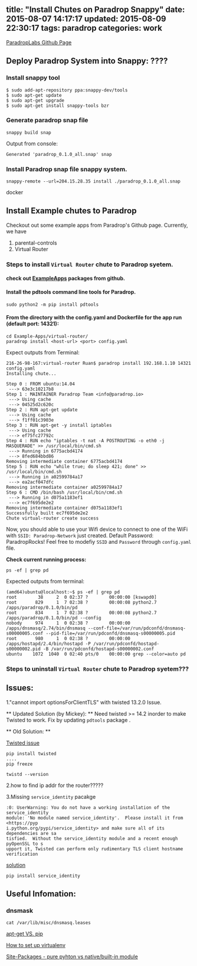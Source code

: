 title: "Install Chutes on Paradrop Snappy"
date: 2015-08-07 14:17:17
updated: 2015-08-09 22:30:17
tags: paradrop
categories: work
---

[ParadropLabs Github Page](https://github.com/ParadropLabs)

## Deploy Paradrop System into Snappy: ????

### Install snappy tool
 
	$ sudo add-apt-repository ppa:snappy-dev/tools
	$ sudo apt-get update
	$ sudo apt-get upgrade
	$ sudo apt-get install snappy-tools bzr

### Generate paradrop snap file  
	
	snappy build snap

Output from console: 
	
	Generated 'paradrop_0.1.0_all.snap' snap

### Install Paradrop snap file snappy system.

	snappy-remote --url=204.15.28.35 install ./paradrop_0.1.0_all.snap
	
docker 


## Install Example chutes to Paradrop

Checkout out some example apps from Paradrop's Github page. Currently, we have   
1. parental-controls  
2. Virtual Router

### Steps to install `Virtual Router` chute to Paradrop syetem. 

#### check out [ExampleApps](https://github.com/ParadropLabs/Example-Apps) packages from github. 

	
#### Install the pdtools command line tools for Paradrop.

	sudo python2 -m pip install pdtools

#### From the directory with the config.yaml and Dockerfile for the app run (default port: 14321):
	cd Example-Apps/virtual-router/
	paradrop install <host-url> <port> config.yaml

Expect outputs from Terminal:

	216-26-98-167:virtual-router Ruan$ paradrop install 192.168.1.10 14321 config.yaml 
	Installing chute...

	Step 0 : FROM ubuntu:14.04
	 ---> 63e3c10217b8
	Step 1 : MAINTAINER Paradrop Team <info@paradrop.io>
	 ---> Using cache
	 ---> 04525d2c620c
	Step 2 : RUN apt-get update
	 ---> Using cache
	 ---> f1ff01c3903e
	Step 3 : RUN apt-get -y install iptables
	 ---> Using cache
	 ---> ef75fc27792c
	Step 4 : RUN echo "iptables -t nat -A POSTROUTING -o eth0 -j MASQUERADE" >> /usr/local/bin/cmd.sh
	 ---> Running in 6775acbd4174
	 ---> 8fed684bbd86
	Removing intermediate container 6775acbd4174
	Step 5 : RUN echo "while true; do sleep 421; done" >> /usr/local/bin/cmd.sh
	 ---> Running in a02599784a17
	 ---> ea2acf047dfc
	Removing intermediate container a02599784a17
	Step 6 : CMD /bin/bash /usr/local/bin/cmd.sh
	 ---> Running in d075a1183ef1
	 ---> ec7f695de2e2
	Removing intermediate container d075a1183ef1
	Successfully built ec7f695de2e2
	Chute virtual-router create success



Now, you should able to use your Wifi device to connect to one of the WiFi with `SSID: Paradrop-Network` just created. Default Password: ParadropRocks! Feel free to modefiy `SSID` and `Password` through `config.yaml` file. 

**Check current running process:** 

	ps -ef | grep pd

Expected outputs from terminal: 

	(amd64)ubuntu@localhost:~$ ps -ef | grep pd
	root        38     2  0 02:37 ?        00:00:00 [kswapd0]
	root       829     1  7 02:38 ?        00:00:08 python2.7 /apps/paradrop/0.1.0/bin/pd
	root       834     1  7 02:38 ?        00:00:08 python2.7 /apps/paradrop/0.1.0/bin/pd --config
	nobody     974     1  0 02:38 ?        00:00:00 /apps/dnsmasq/2.74/bin/dnsmasq --conf-file=/var/run/pdconfd/dnsmasq-s00000005.conf --pid-file=/var/run/pdconfd/dnsmasq-s00000005.pid
	root       980     1  0 02:38 ?        00:00:00 /apps/hostapd/2.4/bin/hostapd -P /var/run/pdconfd/hostapd-s00000002.pid -B /var/run/pdconfd/hostapd-s00000002.conf
	ubuntu    1072  1040  0 02:40 pts/0    00:00:00 grep --color=auto pd



### Steps to uninstall `Virtual Router` chute to Paradrop syetem???





## Issues: 

1."cannot import optionsForClientTLS" with twisted 13.2.0 Issue.

** Updated Solution (by Mickey): ** Need twisted >= 14.2 inorder to make Twisted to work. Fix by updating `pdtools` package .  

** Old Solution: **

[Twisted issue](http://coderissues.com/questions/31668529/python-imports-wrong-version-of-library-outside-of-virtualenv)


	pip install twisted
	....
	pip freeze

	twistd --version


2.how to find ip addr for the router?????

3.Missing `service_identity` pacakge

	:0: UserWarning: You do not have a working installation of the service_identity
	module: 'No module named service_identity'.  Please install it from <https://pyp
	i.python.org/pypi/service_identity> and make sure all of its dependencies are sa
	tisfied.  Without the service_identity module and a recent enough pyOpenSSL to s
	upport it, Twisted can perform only rudimentary TLS client hostname verification
	
[solution](http://stackoverflow.com/questions/24089484/python-no-module-named-service-identity)

	pip install service_identity



## Useful Infomation: 

### dnsmask
	
	cat /var/lib/misc/dnsmasq.leases 

[apt-get VS. pip](http://askubuntu.com/questions/431780/apt-get-install-vs-pip-install)

[How to set up virtualenv](http://docs.python-guide.org/en/latest/dev/virtualenvs/)

[Site-Packages - pure pyhton vs native/built-in module](http://pythonsimple.noucleus.net/python-install/python-site-packages-what-they-are-and-where-to-put-them)
